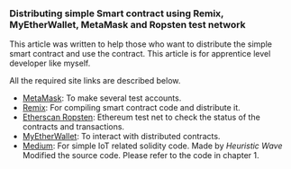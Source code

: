 ### Distributing simple Smart contract using Remix, MyEtherWallet, MetaMask and Ropsten test network

This article was written to help those who want to distribute the simple smart contract and use the contract.
This article is for apprentice level developer like myself.

All the required site links are described below.

- [MetaMask](https://chrome.google.com/webstore/detail/metamask/nkbihfbeogaeaoehlefnkodbefgpgknn): To make several test accounts.
- [Remix](https://remix.ethereum.org/#optimize=false&version=soljson-v0.4.24+commit.e67f0147.js): For compiling smart contract code and distribute it.
- [Etherscan Ropsten](https://ropsten.etherscan.io/): Ethereum test net to check the status of the contracts and transactions.
- [MyEtherWallet](https://www.myetherwallet.com/): To interact with distributed contracts.
- [Medium](https://medium.com/@heuristicwave/iot-smartcontract-in-solidity-51d7b5f83428): For simple IoT related solidity code. Made by _Heuristic Wave_
Modified the source code. Please refer to the code in chapter 1.
